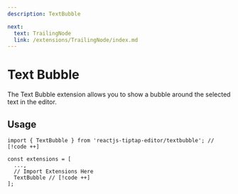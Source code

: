 ```yaml
---
description: TextBubble

next:
  text: TrailingNode
  link: /extensions/TrailingNode/index.md
---
```


# Text Bubble

 The Text Bubble extension allows you to show a bubble around the selected text in the editor.

## Usage

```tsx
import { TextBubble } from 'reactjs-tiptap-editor/textbubble'; // [!code ++]

const extensions = [
  ...,
  // Import Extensions Here
  TextBubble // [!code ++]
];
```
